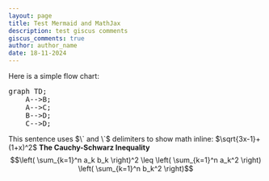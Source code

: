 ```yaml
---
layout: page
title: Test Mermaid and MathJax
description: test giscus comments
giscus_comments: true
author: author_name
date: 18-11-2024
---
```


Here is a simple flow chart:

<pre class="mermaid">
graph TD;
    A-->B;
    A-->C;
    B-->D;
    C-->D;
</pre>	


This sentence uses $\` and \`$ delimiters to show math inline:  $`\sqrt{3x-1}+(1+x)^2`$
**The Cauchy-Schwarz Inequality**
$$\left( \sum_{k=1}^n a_k b_k \right)^2 \leq \left( \sum_{k=1}^n a_k^2 \right) \left( \sum_{k=1}^n b_k^2 \right)$$

<script type="module">
	import mermaid from 'https://cdn.jsdelivr.net/npm/mermaid@10/dist/mermaid.esm.min.mjs';
	mermaid.initialize({
		startOnLoad: true,
		theme: 'dark'
	});
<!-- MathJax -->
<script type="text/javascript"
src="https://cdnjs.cloudflare.com/ajax/libs/mathjax/2.7.3/MathJax.js?config=TeX-AMS-MML_HTMLorMML">
</script>
</script>
